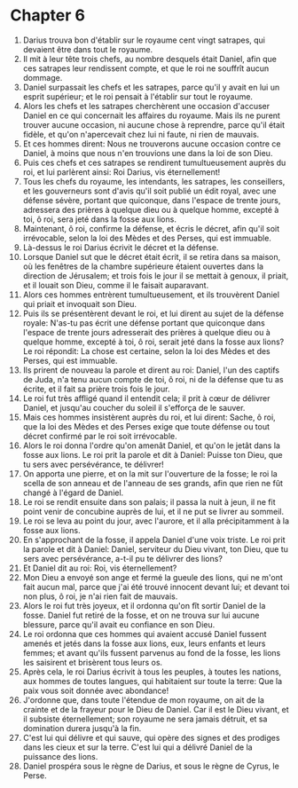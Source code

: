 # Chapter 6

1. Darius trouva bon d'établir sur le royaume cent vingt satrapes, qui devaient être dans tout le royaume.
2. Il mit à leur tête trois chefs, au nombre desquels était Daniel, afin que ces satrapes leur rendissent compte, et que le roi ne souffrît aucun dommage.
3. Daniel surpassait les chefs et les satrapes, parce qu'il y avait en lui un esprit supérieur; et le roi pensait à l'établir sur tout le royaume.
4. Alors les chefs et les satrapes cherchèrent une occasion d'accuser Daniel en ce qui concernait les affaires du royaume. Mais ils ne purent trouver aucune occasion, ni aucune chose à reprendre, parce qu'il était fidèle, et qu'on n'apercevait chez lui ni faute, ni rien de mauvais.
5. Et ces hommes dirent: Nous ne trouverons aucune occasion contre ce Daniel, à moins que nous n'en trouvions une dans la loi de son Dieu.
6. Puis ces chefs et ces satrapes se rendirent tumultueusement auprès du roi, et lui parlèrent ainsi: Roi Darius, vis éternellement!
7. Tous les chefs du royaume, les intendants, les satrapes, les conseillers, et les gouverneurs sont d'avis qu'il soit publié un édit royal, avec une défense sévère, portant que quiconque, dans l'espace de trente jours, adressera des prières à quelque dieu ou à quelque homme, excepté à toi, ô roi, sera jeté dans la fosse aux lions.
8. Maintenant, ô roi, confirme la défense, et écris le décret, afin qu'il soit irrévocable, selon la loi des Mèdes et des Perses, qui est immuable.
9. Là-dessus le roi Darius écrivit le décret et la défense.
10. Lorsque Daniel sut que le décret était écrit, il se retira dans sa maison, où les fenêtres de la chambre supérieure étaient ouvertes dans la direction de Jérusalem; et trois fois le jour il se mettait à genoux, il priait, et il louait son Dieu, comme il le faisait auparavant.
11. Alors ces hommes entrèrent tumultueusement, et ils trouvèrent Daniel qui priait et invoquait son Dieu.
12. Puis ils se présentèrent devant le roi, et lui dirent au sujet de la défense royale: N'as-tu pas écrit une défense portant que quiconque dans l'espace de trente jours adresserait des prières à quelque dieu ou à quelque homme, excepté à toi, ô roi, serait jeté dans la fosse aux lions? Le roi répondit: La chose est certaine, selon la loi des Mèdes et des Perses, qui est immuable.
13. Ils prirent de nouveau la parole et dirent au roi: Daniel, l'un des captifs de Juda, n'a tenu aucun compte de toi, ô roi, ni de la défense que tu as écrite, et il fait sa prière trois fois le jour.
14. Le roi fut très affligé quand il entendit cela; il prit à cœur de délivrer Daniel, et jusqu'au coucher du soleil il s'efforça de le sauver.
15. Mais ces hommes insistèrent auprès du roi, et lui dirent: Sache, ô roi, que la loi des Mèdes et des Perses exige que toute défense ou tout décret confirmé par le roi soit irrévocable.
16. Alors le roi donna l'ordre qu'on amenât Daniel, et qu'on le jetât dans la fosse aux lions. Le roi prit la parole et dit à Daniel: Puisse ton Dieu, que tu sers avec persévérance, te délivrer!
17. On apporta une pierre, et on la mit sur l'ouverture de la fosse; le roi la scella de son anneau et de l'anneau de ses grands, afin que rien ne fût changé à l'égard de Daniel.
18. Le roi se rendit ensuite dans son palais; il passa la nuit à jeun, il ne fit point venir de concubine auprès de lui, et il ne put se livrer au sommeil.
19. Le roi se leva au point du jour, avec l'aurore, et il alla précipitamment à la fosse aux lions.
20. En s'approchant de la fosse, il appela Daniel d'une voix triste. Le roi prit la parole et dit à Daniel: Daniel, serviteur du Dieu vivant, ton Dieu, que tu sers avec persévérance, a-t-il pu te délivrer des lions?
21. Et Daniel dit au roi: Roi, vis éternellement?
22. Mon Dieu a envoyé son ange et fermé la gueule des lions, qui ne m'ont fait aucun mal, parce que j'ai été trouvé innocent devant lui; et devant toi non plus, ô roi, je n'ai rien fait de mauvais.
23. Alors le roi fut très joyeux, et il ordonna qu'on fît sortir Daniel de la fosse. Daniel fut retiré de la fosse, et on ne trouva sur lui aucune blessure, parce qu'il avait eu confiance en son Dieu.
24. Le roi ordonna que ces hommes qui avaient accusé Daniel fussent amenés et jetés dans la fosse aux lions, eux, leurs enfants et leurs femmes; et avant qu'ils fussent parvenus au fond de la fosse, les lions les saisirent et brisèrent tous leurs os.
25. Après cela, le roi Darius écrivit à tous les peuples, à toutes les nations, aux hommes de toutes langues, qui habitaient sur toute la terre: Que la paix vous soit donnée avec abondance!
26. J'ordonne que, dans toute l'étendue de mon royaume, on ait de la crainte et de la frayeur pour le Dieu de Daniel. Car il est le Dieu vivant, et il subsiste éternellement; son royaume ne sera jamais détruit, et sa domination durera jusqu'à la fin.
27. C'est lui qui délivre et qui sauve, qui opère des signes et des prodiges dans les cieux et sur la terre. C'est lui qui a délivré Daniel de la puissance des lions.
28. Daniel prospéra sous le règne de Darius, et sous le règne de Cyrus, le Perse.

